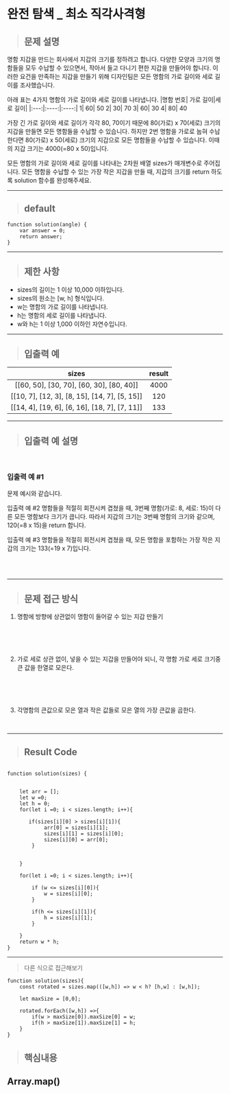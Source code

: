 # 완전 탐색 _ 최소 직각사격형

 
> ## 문제 설명

명함 지갑을 만드는 회사에서 지갑의 크기를 정하려고 합니다. 다양한 모양과 크기의 명함들을 모두 수납할 수 있으면서, 작아서 들고 다니기 편한 지갑을 만들어야 합니다. 이러한 요건을 만족하는 지갑을 만들기 위해 디자인팀은 모든 명함의 가로 길이와 세로 길이를 조사했습니다.

아래 표는 4가지 명함의 가로 길이와 세로 길이를 나타냅니다.
|명함 번호|	가로 길이|세로 길이|
|:---:|:----:|:----:|
1|	60|	50
2|	30|	70
3|	60|	30
4|	80|	40

가장 긴 가로 길이와 세로 길이가 각각 80, 70이기 때문에 80(가로) x 70(세로) 크기의 지갑을 만들면 모든 명함들을 수납할 수 있습니다. 하지만 2번 명함을 가로로 눕혀 수납한다면 80(가로) x 50(세로) 크기의 지갑으로 모든 명함들을 수납할 수 있습니다. 이때의 지갑 크기는 4000(=80 x 50)입니다.

모든 명함의 가로 길이와 세로 길이를 나타내는 2차원 배열 sizes가 매개변수로 주어집니다. 모든 명함을 수납할 수 있는 가장 작은 지갑을 만들 때, 지갑의 크기를 return 하도록 solution 함수를 완성해주세요.


---
> ## default
```
function solution(angle) {
    var answer = 0;
    return answer;
}
```
---

> ## 제한 사항
- sizes의 길이는 1 이상 10,000 이하입니다.
- sizes의 원소는 [w, h] 형식입니다.
- w는 명함의 가로 길이를 나타냅니다.
- h는 명함의 세로 길이를 나타냅니다.
- w와 h는 1 이상 1,000 이하인 자연수입니다.


---
> ## 입출력 예
|sizes|	result
|:----:|:----:|
[[60, 50], [30, 70], [60, 30], [80, 40]]	|4000
[[10, 7], [12, 3], [8, 15], [14, 7], [5, 15]]	|120
[[14, 4], [19, 6], [6, 16], [18, 7], [7, 11]]	|133


---
> ## 입출력 예 설명
<br/>


### 입출력 예 #1
문제 예시와 같습니다.

입출력 예 #2
명함들을 적절히 회전시켜 겹쳤을 때, 3번째 명함(가로: 8, 세로: 15)이 다른 모든 명함보다 크기가 큽니다. 따라서 지갑의 크기는 3번째 명함의 크기와 같으며, 120(=8 x 15)을 return 합니다.

입출력 예 #3
명함들을 적절히 회전시켜 겹쳤을 때, 모든 명함을 포함하는 가장 작은 지갑의 크기는 133(=19 x 7)입니다.

<br/>
<br/>

---

> ## 문제 접근 방식
1. 명함에 방향에 상관없이 명함이 들어갈 수 있는 지갑 만들기
<br/>
<br/>
<br/>

2. 가로 세로 상관 없이, 넣을 수 있는 지갑을 만들어야 되니, 각 명함 가로 세로 크기중 큰 값을 한열로 모은다. 
<br/>
<br/>
<br/>

3. 각명함의  큰값으로 모은 열과 작은 값들로 모은 열의 가장 큰값을 곱한다. 

<br/>

---
> ## Result Code
```

function solution(sizes) {
    

    let arr = []; 
    let w =0;
    let h = 0; 
    for(let i =0; i < sizes.length; i++){

       if(sizes[i][0] > sizes[i][1]){ 
            arr[0] = sizes[i][1];
            sizes[i][1] = sizes[i][0]; 
            sizes[i][0] = arr[0]; 
        }

        
    }

    for(let i =0; i < sizes.length; i++){

        if (w <= sizes[i][0]){
            w = sizes[i][0];
        }

        if(h <= sizes[i][1]){
            h = sizes[i][1];
        }

    }
    return w * h;
}
```
---
>다른 식으로 접근해보기 

```
function solution(sizes){
    const rotated = sizes.map(([w,h]) => w < h? [h,w] : [w,h]); 

    let maxSize = [0,0];

    rotated.forEach([w,h]) =>{
        if(w > maxSize[0]).maxSize[0] = w; 
        if(h > maxSize[1]).maxSize[1] = h; 
    }
}
```

> ## 핵심내용

## Array.map()

